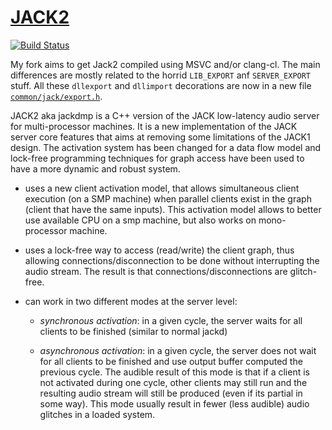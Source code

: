 # [JACK2](http://jackaudio.org)

[![Build Status](https://ci.appveyor.com/api/projects/status/github/gvanem/jack2?branch=master&svg=true)](https://ci.appveyor.com/project/gvanem/jack2)

My fork aims to get Jack2 compiled using MSVC and/or clang-cl.
The main differences are mostly related to the horrid `LIB_EXPORT` anf
`SERVER_EXPORT` stuff. All these `dllexport` and `dllimport` decorations
are now in a new file [`common/jack/export.h`](common/jack/export.h).


JACK2 aka jackdmp is a C++ version of the JACK low-latency audio server for
multi-processor machines. It is a new implementation of the JACK server core
features that aims at removing some limitations of the JACK1 design. The
activation system has been changed for a data flow model and lock-free
programming techniques for graph access have been used to have a more dynamic
and robust system.

- uses a new client activation model, that allows simultaneous client
  execution (on a SMP machine) when parallel clients exist in the graph (client
  that have the same inputs). This activation model allows to better use
  available CPU on a smp machine, but also works on mono-processor machine.

- uses a lock-free way to access (read/write) the client graph, thus
  allowing connections/disconnection to be done without interrupting the audio
  stream. The result is that connections/disconnections are glitch-free.

- can work in two different modes at the server level:

  - *synchronous activation*: in a given cycle, the server waits for all
    clients to be finished (similar to normal jackd)

  - *asynchronous activation*: in a given cycle, the server does not wait for
    all clients to be finished and use output buffer computed the previous
    cycle.
    The audible result of this mode is that if a client is not activated
    during one cycle, other clients may still run and the resulting audio
    stream will still be produced (even if its partial in some way). This
    mode usually result in fewer (less audible) audio glitches in a loaded
    system.
